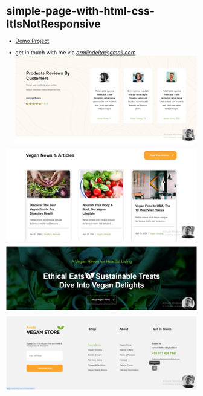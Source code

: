 # simple-page-with-html-css-ItIsNotResponsive

- [Demo Project](https://armiinrafiee.github.io/VeganStore-Avada-Themefusion/)

- get in touch with me via *armiindelta@gmail.com*
<img src="image/scrshot1.png"><br>

<img src="image/scrshot2.png"><br>

<img src="image/scrshot3.png"><br>

<img src="image/scrshot4.png"><br>
